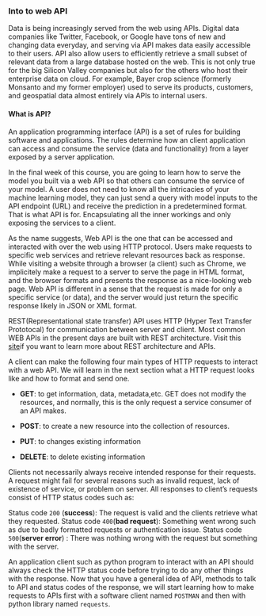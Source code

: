 ### Into to web API


Data is being increasingly served from the web using APIs. Digital data companies like Twitter, Facebook, or Google have tons of new and changing data everyday, and serving  via API makes data easily accessible to their users. API also allow users to efficiently retrieve a small subset of relevant data from a large database hosted on the web. This is not only true for the big Silicon Valley companies but also for the others who host their enterprise data on cloud. For example, Bayer crop science (formerly Monsanto and my former employer) used to serve its products, customers, and geospatial data almost entirely via APIs to internal users.


#### What is API?

An application programming interface (API) is a set of rules for building software and applications. The rules determine how an  client application can access and consume the service (data and functionality) from a layer exposed by a server application. 

In the final week of this course, you are going to learn how to serve the model you built via a web API so that others can consume the service of your model. A user does not need to know all the intricacies of your machine learning model, they can just send a query with model inputs to the API endpoint (URL) and receive the prediction in a predetermined format. That is what API is for. Encapsulating all the inner workings and only exposing the services to a client.

As the name suggests, Web API is the one that can be accessed and interacted with over the web using HTTP protocol. Users make requests to specific web services and retrieve relevant resources back as response. While visiting a website through a browser (a client) such as Chrome, we implicitely make a request to a server to serve the page in HTML format, and the browser formats and presents the response as a nice-looking web page. Web API is different in a sense that the request is made for only a specific service (or data), and the server would just return the specific response likely in JSON or XML format.

REST(Representational state transfer) API uses HTTP (Hyper Text Transfer Prototocal) for communication between server and client. Most common WEB APIs in the present days are built with REST architecture. Visit this [site](https://restfulapi.net/)if you want to learn more about REST architecture and APIs.


A client can make the following four main types of HTTP requests to interact with a web API. We will learn in the next section what a HTTP request looks like and how to format and send one.

<ul><li> 

**GET**:  to get information, data, metadata,etc. GET does not modify the resources, and normally, this is the only request a service consumer of an API makes. <li>
    
**POST**: to create a new resource into the collection of resources.
<li>
    
**PUT**:  to changes existing information
<li>
    
**DELETE**: to delete existing information
</ul>

Clients not necessarily always receive intended response for their requests. A request might fail for several reasons such as invalid request, lack of existence of service, or problem on server. All responses to client’s requests consist of HTTP status codes such as:

Status code `200` (**success**):  The request is valid and the clients retrieve what they requested.
Status code `400`(**bad request**): Something went wrong such as due to badly formatted requests or authentication issue. 
Status code `500`(**server error**) : There was nothing wrong with the request but something with the server.

An application client such as python program to interact with an API should always check the HTTP status code before trying to do any other things with the response. Now that you have a general idea of API, methods to talk to API and status codes of the response, we will start learning how to make requests to APIs first with a software client named `POSTMAN` and then with  python library named `requests`.
